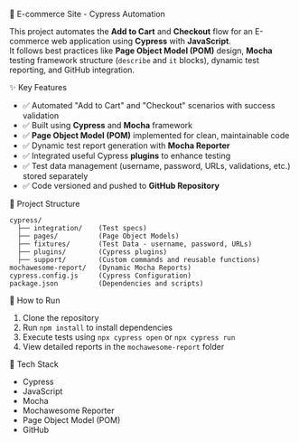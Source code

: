 
🛒 E-commerce Site - Cypress Automation

This project automates the **Add to Cart** and **Checkout** flow for an E-commerce web application using **Cypress** with **JavaScript**.  
It follows best practices like **Page Object Model (POM)** design, **Mocha** testing framework structure (`describe` and `it` blocks), dynamic test reporting, and GitHub integration.

✨ Key Features
- ✅ Automated "Add to Cart" and "Checkout" scenarios with success validation
- ✅ Built using **Cypress** and **Mocha** framework
- ✅ **Page Object Model (POM)** implemented for clean, maintainable code
- ✅ Dynamic test report generation with **Mocha Reporter**
- ✅ Integrated useful Cypress **plugins** to enhance testing
- ✅ Test data management (username, password, URLs, validations, etc.) stored separately
- ✅ Code versioned and pushed to **GitHub Repository**

📂 Project Structure
```
cypress/
  ├── integration/    (Test specs)
  ├── pages/          (Page Object Models)
  ├── fixtures/       (Test Data - username, password, URLs)
  ├── plugins/        (Cypress plugins)
  ├── support/        (Custom commands and reusable functions)
mochawesome-report/   (Dynamic Mocha Reports)
cypress.config.js     (Cypress Configuration)
package.json          (Dependencies and scripts)
```

🚀 How to Run
1. Clone the repository
2. Run `npm install` to install dependencies
3. Execute tests using `npx cypress open` or `npx cypress run`
4. View detailed reports in the `mochawesome-report` folder

📜 Tech Stack
- Cypress
- JavaScript
- Mocha
- Mochawesome Reporter
- Page Object Model (POM)
- GitHub


